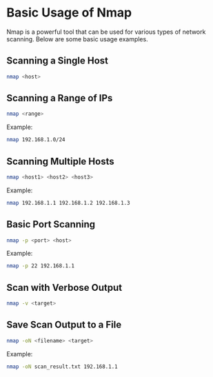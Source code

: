 # Basic Usage of Nmap

Nmap is a powerful tool that can be used for various types of network scanning. Below are some basic usage examples.

## Scanning a Single Host

```bash
nmap <host>
```

## Scanning a Range of IPs

```bash
nmap <range>
```

Example:

```bash
nmap 192.168.1.0/24
```

## Scanning Multiple Hosts
```bash
nmap <host1> <host2> <host3>
```

Example:

```bash
nmap 192.168.1.1 192.168.1.2 192.168.1.3
```

## Basic Port Scanning

```bash
nmap -p <port> <host>
```
Example:

```bash
nmap -p 22 192.168.1.1
```

## Scan with Verbose Output
```bash
nmap -v <target>
```

## Save Scan Output to a File
```bash
nmap -oN <filename> <target>
```

Example:

```bash
nmap -oN scan_result.txt 192.168.1.1
```
